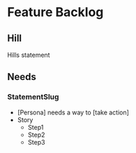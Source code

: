# Feature Backlog

## Hill

Hills statement

## Needs

### StatementSlug

- [Persona] needs a way to [take action]
- Story
  - Step1
  - Step2
  - Step3
